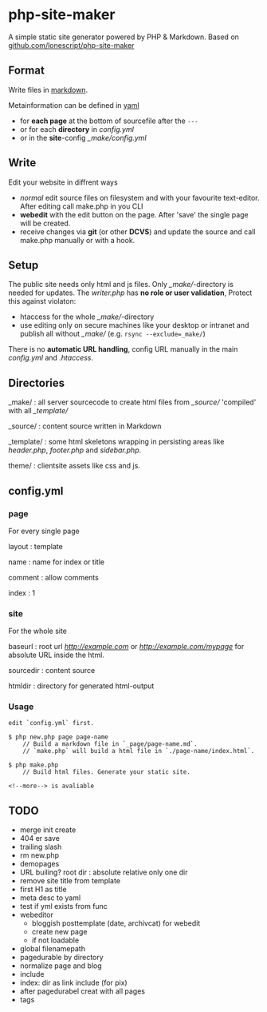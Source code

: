 php-site-maker
=====

A simple static site generator powered by PHP & Markdown. Based on [github.com/lonescript/php-site-maker](http://github.com/lonescript/php-site-maker)

## Format

Write files in [markdown](http://michelf.com/projects/php-markdown/).

Metainformation can be defined in [yaml](http://www.yaml.org/spec/1.2/spec.html)
* for __each page__ at the bottom of sourcefile after the `---`
* or for each __directory__ in *config.yml* 
* or in the __site__-config *_make/config.yml* 

## Write

Edit your website in diffrent ways

* *normal* edit source files on filesystem and with your favourite text-editor. After editing call make.php in you CLI
* __webedit__ with the edit button on the page. After 'save' the single page will be created.
* receive changes via __git__ (or other __DCVS__) and update the source and call make.php manually or with a hook.

## Setup

The public site needs only html and js files. Only *_make/*-directory is needed for updates. The *writer.php* has **no role or user validation**, Protect this against violaton:

* htaccess for the whole *_make/*-directory
* use editing only on secure machines like your desktop or intranet and publish all without *_make/* (e.g. `rsync --exclude=_make/`)


There is no __automatic URL handling__, config URL manually in the main *config.yml* and *.htaccess*.

## Directories

_make/
: all server sourcecode to create html files from *_source/* 'compiled' with all *_template/*

_source/
: content source written in Markdown

_template/
: some html skeletons wrapping in persisting areas like *header.php*, *footer.php* and *sidebar.php*. 

theme/
: clientsite assets like css and js.

## config.yml

### page

For every single page

layout
: template

name
: name for index or title

comment
: allow comments

index
: 1


### site

For the whole site

baseurl
: root url *http://example.com* or *http://example.com/mypage* for absolute URL inside the html.

sourcedir
: content source

htmldir
: directory for generated html-output




### Usage

```
edit `config.yml` first.

$ php new.php page page-name
    // Build a markdown file in `_page/page-name.md`.
    // `make.php` will build a html file in `./page-name/index.html`.

$ php make.php
    // Build html files. Generate your static site.

<!--more--> is avaliable
```
## TODO

* merge init create
* 404 er save
* trailing slash
* rm new.php
* demopages
* URL builing? root dir : absolute relative only one dir
* remove site title from template
* first H1 as title
* meta desc to yaml
* test if yml exists from func
* webeditor
  * bloggish posttemplate (date, archivcat) for webedit
  * create new page
  * if not loadable
* global filenamepath
* pagedurable by directory
* normalize page and blog
* include
* index: dir as link include (for pix)
* after pagedurabel creat with all pages
* tags
